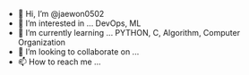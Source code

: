 - 👋 Hi, I’m @jaewon0502
- 👀 I’m interested in ... DevOps, ML
- 🌱 I’m currently learning ... PYTHON, C, Algorithm, Computer Organization
- 💞️ I’m looking to collaborate on ...
- 📫 How to reach me ...

<!---
jaewon0502/jaewon0502 is a ✨ special ✨ repository because its `README.md` (this file) appears on your GitHub profile.
You can click the Preview link to take a look at your changes.
--->
